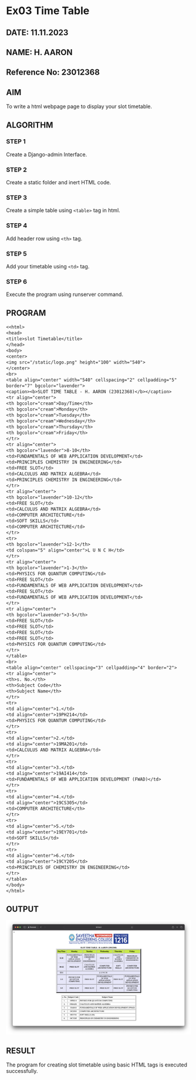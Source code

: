 # Ex03 Time Table
## DATE: 11.11.2023
## NAME: H. AARON
## Reference No: 23012368
## AIM
To write a html webpage page to display your slot timetable.

## ALGORITHM
### STEP 1
Create a Django-admin Interface.

### STEP 2
Create a static folder and inert HTML code.

### STEP 3
Create a simple table using ```<table>``` tag in html.

### STEP 4
Add header row using ```<th>``` tag.

### STEP 5
Add your timetable using ```<td>``` tag.

### STEP 6
Execute the program using runserver command.

## PROGRAM
```
<<html>
<head>
<title>slot Timetable</title>    
</head>
<body>
<center>
<img src="/static/logo.png" height="100" width="540">
</center>
<br>
<table align="center" width="540" cellspacing="2" cellpadding="5" border="7" bgcolor="lavender">
<caption><b>SLOT TIME TABLE - H. AARON (23012368)</b></caption>
<tr align="center">
<th bgcolor="cream">Day/Time</th>
<th bgcolor="cream">Monday</th>
<th bgcolor="cream">Tuesday</th>
<th bgcolor="cream">Wednesday</th>
<th bgcolor="cream">Thursday</th>
<th bgcolor="cream">Friday</th>
</tr>
<tr align="center">
<th bgcolor="lavender">8-10</th>
<td>FUNDAMENTALS OF WEB APPLICATION DEVELOPMENT</td>
<td>PRINCIPLES CHEMISTRY IN ENGINEERING</td>
<td>FREE SLOT</td>
<td>CALCULUS AND MATRIX ALGEBRA</td>
<td>PRINCIPLES CHEMISTRY IN ENGINEERING</td>
</tr>
<tr align="center">
<th bgcolor="lavender">10-12</th>
<td>FREE SLOT</td>
<td>CALCULUS AND MATRIX ALGEBRA</td>
<td>COMPUTER ARCHITECTURE</td>
<td>SOFT SKILLS</td>
<td>COMPUTER ARCHITECTURE</td>
</tr>
<tr>
<th bgcolor="lavender">12-1</th>
<td colspan="5" align="center">L U N C H</td>
</tr>
<tr align="center">
<th bgcolor="lavender">1-3</th>
<td>PHYSICS FOR QUANTUM COMPUTING</td>
<td>FREE SLOT</td>
<td>FUNDAMENTALS OF WEB APPLICATION DEVELOPMENT</td>
<td>FREE SLOT</td>
<td>FUNDAMENTALS OF WEB APPLICATION DEVELOPMENT</td>
</tr>
<tr align="center">
<th bgcolor="lavender">3-5</th>
<td>FREE SLOT</td>
<td>FREE SLOT</td>
<td>FREE SLOT</td>
<td>FREE SLOT</td>
<td>PHYSICS FOR QUANTUM COMPUTING</td>
</tr>
</table>
<br>
<table align="center" cellspacing="3" cellpadding="4" border="2">
<tr align="center">
<th>s. No.</th>
<th>Subject Code</th>
<th>Subject Name</th>
</tr>
<tr>
<td align="center">1.</td>
<td align="center">19PH214</td>
<td>PHYSICS FOR QUANTUM COMPUTING</td>
</tr>
<tr>
<td align="center">2.</td>
<td align="center">19MA201</td>
<td>CALCULUS AND MATRIX ALGEBRA</td>
</tr>
<tr>
<td align="center">3.</td>
<td align="center">19AI414</td>
<td>FUNDAMENTALS OF WEB APPLICATION DEVELOPMENT (FWAD)</td>
</tr>
<tr>
<td align="center">4.</td>
<td align="center">19CS305</td>
<td>COMPUTER ARCHITECTURE</th>
</tr>
<tr>
<td align="center">5.</td>
<td align="center">19EY701</td>
<td>SOFT SKILLS</td>
</tr>
<tr>
<td align="center">6.</td>
<td align="center">19CY205</td>
<td>PRINCIPLES OF CHEMISTRY IN ENGINEERING</td>
</tr>
</table>
</body>
</html>
```

## OUTPUT
![Out1](<EXP 03-1.png>)

## RESULT
The program for creating slot timetable using basic HTML tags is executed successfully.
